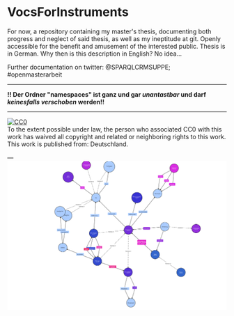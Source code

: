 # VocsForInstruments
For now, a repository containing my master's thesis, documenting both progress and neglect of said thesis, as well as my ineptitude at git. Openly accessible for the benefit and amusement of the interested public. Thesis is in German. Why then is this description in English? No idea...

Further documentation on twitter: \@SPARQLCRMSUPPE; \#openmasterarbeit

---

**!! Der Ordner "namespaces" ist ganz und gar _unantastbar_ und darf _keinesfalls verschoben_ werden!!**

---

<p xmlns:dct="http://purl.org/dc/terms/" xmlns:vcard="http://www.w3.org/2001/vcard-rdf/3.0#">
  <a rel="license"
     href="http://creativecommons.org/publicdomain/zero/1.0/">
    <img src="http://i.creativecommons.org/p/zero/1.0/88x31.png" style="border-style: none;" alt="CC0" />
  </a>
  <br />
  To the extent possible under law,
  <span rel="dct:publisher" resource="[_:publisher]">the person who associated CC0</span>
  with this work has waived all copyright and related or neighboring
  rights to this work.
This work is published from:
<span property="vcard:Country" datatype="dct:ISO3166"
      content="DE" about="[_:publisher]">
  Deutschland</span>.
</p>

—
![Sneak peek of the ontology](/namespaces/Visualisierung/20200802_wumms.svg)
